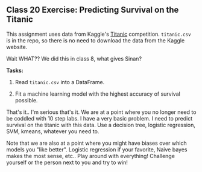 ## Class 20 Exercise: Predicting Survival on the Titanic

This assignment uses data from Kaggle's [Titanic](https://www.kaggle.com/c/titanic/data) competition. `titanic.csv` is in the repo, so there is no need to download the data from the Kaggle website.

Wait WHAT?? We did this in class 8, what gives Sinan?


**Tasks:**

1. Read `titanic.csv` into a DataFrame.

2. Fit a machine learning model with the highest accuracy of survival possible.




That's it.. I'm serious that's it. We are at a point where you no longer need to be coddled with 10 step labs. I have a very basic problem. I need to predict survival on the titanic with this data. Use a decision tree, logistic regression, SVM, kmeans, whatever you need to.


Note that we are also at a point where you might have biases over which models you "like better". Logistic regression if your favorite, Naive bayes makes the most sense, etc.. Play around with everything! Challenge yourself or the person next to you and try to win!